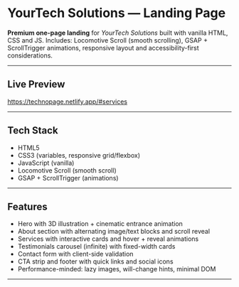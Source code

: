 # YourTech Solutions — Landing Page

**Premium one-page landing** for *YourTech Solutions* built with vanilla HTML, CSS and JS.
Includes: Locomotive Scroll (smooth scrolling), GSAP + ScrollTrigger animations, responsive layout and accessibility-first considerations.

---

## Live Preview
https://technopage.netlify.app/#services

---

## Tech Stack
- HTML5
- CSS3 (variables, responsive grid/flexbox)
- JavaScript (vanilla)
- Locomotive Scroll (smooth scroll)
- GSAP + ScrollTrigger (animations)

---

## Features
- Hero with 3D illustration + cinematic entrance animation
- About section with alternating image/text blocks and scroll reveal
- Services with interactive cards and hover + reveal animations
- Testimonials carousel (infinite) with fixed-width cards
- Contact form with client-side validation
- CTA strip and footer with quick links and social icons
- Performance-minded: lazy images, will-change hints, minimal DOM

---

